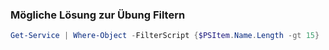 ### Mögliche Lösung zur Übung Filtern
```powershell
Get-Service | Where-Object -FilterScript {$PSItem.Name.Length -gt 15}
```